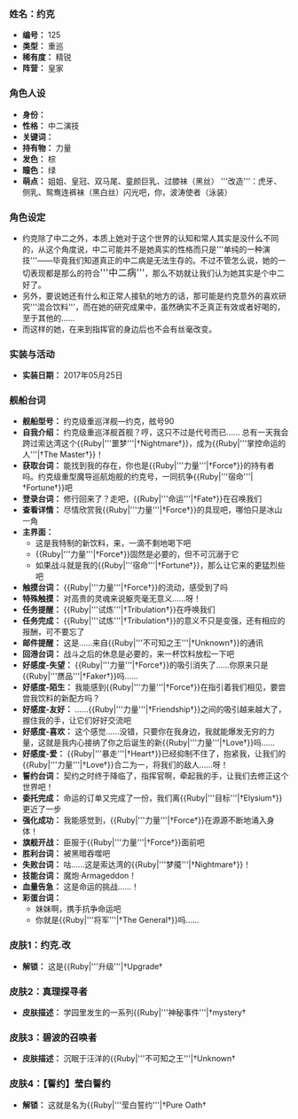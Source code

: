 ### 姓名：约克
* **编号：** 125
* **类型：** 重巡
* **稀有度：** 精锐
* **阵营：** 皇家


### 角色人设
* **身份：** 
* **性格：** 中二演技
* **关键词：** 
* **持有物：** 力量
* **发色：** 棕
* **瞳色：** 绿
* **萌点：** 姐姐、皇冠、双马尾、童颜巨乳、过膝袜（黑丝）
'''改造'''：虎牙、侧乳、鸳鸯连裤袜（黑白丝）闪光吧，你，波涛使者（泳装）


### 角色设定
* 约克除了中二之外，本质上她对于这个世界的认知和常人其实是没什么不同的，从这个角度说，中二可能并不是她真实的性格而只是'''单纯的一种演技'''——毕竟我们知道真正的中二病是无法生存的。不过不管怎么说，她的一切表现都是那么的符合<big>'''中二病'''</big>，那么不妨就让我们认为她其实是个中二好了。
* 另外，要说她还有什么和正常人接轨的地方的话，那可能是约克意外的喜欢研究'''混合饮料'''，而在她的研究成果中，虽然确实不乏真正有效或者好喝的，至于其他的……
* 而这样的她，在来到指挥官的身边后也不会有丝毫改变。


### 实装与活动
* **实装日期：** 2017年05月25日


### 舰船台词
* **舰船型号：** 约克级重巡洋舰—约克，舷号90
* **自我介绍：** 约克级重巡洋舰首舰？哼，这只不过是代号而已…… 
总有一天我会跨过索达湾这个{{Ruby|'''噩梦'''|†Nightmare†}}，成为{{Ruby|'''掌控命运的人'''|†The Master†}}！
* **获取台词：** 能找到我的存在，你也是{{Ruby|'''力量'''|†Force†}}的持有者吗。约克级重型魔导巡航炮舰的约克号，一同抗争{{Ruby|'''宿命'''|†Fortune†}}吧
* **登录台词：** 修行回来了？走吧，{{Ruby|'''命运'''|†Fate†}}在召唤我们
* **查看详情：** 尽情欣赏我{{Ruby|'''力量'''|†Force†}}的具现吧，哪怕只是冰山一角
* **主界面：**
  * 这是我特制的新饮料，来，一滴不剩地喝下吧
  * {{Ruby|'''力量'''|†Force†}}固然是必要的，但不可沉溺于它
  * 如果战斗就是我的{{Ruby|'''宿命'''|†Fortune†}}，那么让它来的更猛烈些吧
* **触摸台词：** {{Ruby|'''力量'''|†Force†}}的流动，感受到了吗
* **特殊触摸：** 对高贵的灵魂来说躯壳毫无意义……呀！
* **任务提醒：** {{Ruby|'''试炼'''|†Tribulation†}}在呼唤我们
* **任务完成：** {{Ruby|'''试炼'''|†Tribulation†}}的意义不只是变强，还有相应的报酬，可不要忘了
* **邮件提醒：** 这是……来自{{Ruby|'''不可知之王'''|†Unknown†}}的通讯
* **回港台词：** 战斗之后的休息是必要的，来一杯饮料放松一下吧
* **好感度-失望：** {{Ruby|'''力量'''|†Force†}}的吸引消失了……你原来只是{{Ruby|'''赝品'''|†Faker†}}吗……
* **好感度-陌生：** 我能感到{{Ruby|'''力量'''|†Force†}}在指引着我们相见，要尝尝我饮料的新配方吗？
* **好感度-友好：** ……{{Ruby|'''力量'''|†Friendship†}}之间的吸引越来越大了，握住我的手，让它们好好交流吧
* **好感度-喜欢：** 这个感觉……没错，只要你在我身边，我就能爆发无穷的力量，这就是我内心接纳了你之后诞生的新{{Ruby|'''力量'''|†Love†}}吗……
* **好感度-爱：** {{Ruby|'''暴走'''|†Heart†}}已经抑制不住了，抱紧我，让我们的{{Ruby|'''力量'''|†Love†}}合二为一，将我们的敌人……呀！
* **誓约台词：** 契约之时终于降临了，指挥官啊，牵起我的手，让我们去修正这个世界吧！
* **委托完成：** 命运的订单又完成了一份，我们离{{Ruby|'''目标'''|†Elysium†}}更近了一步
* **强化成功：** 我能感觉到，{{Ruby|'''力量'''|†Force†}}在源源不断地涌入身体！
* **旗舰开战：** 臣服于{{Ruby|'''力量'''|†Force†}}面前吧
* **胜利台词：** 被黑暗吞噬吧
* **失败台词：** 咕……这是索达湾的{{Ruby|'''梦魇'''|†Nightmare†}}！
* **技能台词：** 魔炮·Armageddon！
* **血量告急：** 这是命运的挑战……！
* **彩蛋台词：**
  * 妹妹啊，携手抗争命运吧
  * 你就是{{Ruby|'''将军'''|†The General†}}吗……


### 皮肤1：约克.改
* **解锁：** 这是{{Ruby|'''升级'''|†Upgrade†


### 皮肤2：真理探寻者
* **皮肤描述：** 学园里发生的一系列{{Ruby|'''神秘事件'''|†mystery†


### 皮肤3：碧波的召唤者
* **皮肤描述：** 沉眠于汪洋的{{Ruby|'''不可知之王'''|†Unknown†


### 皮肤4：【誓约】莹白誓约
* **解锁：** 这就是名为{{Ruby|'''莹白誓约'''|†Pure Oath†
